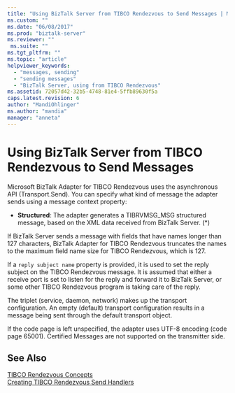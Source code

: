 ```yaml
---
title: "Using BizTalk Server from TIBCO Rendezvous to Send Messages | Microsoft Docs"
ms.custom: ""
ms.date: "06/08/2017"
ms.prod: "biztalk-server"
ms.reviewer: ""
 ms.suite: ""
ms.tgt_pltfrm: ""
ms.topic: "article"
helpviewer_keywords: 
  - "messages, sending"
  - "sending messages"
  - "BizTalk Server, using from TIBCO Rendezvous"
ms.assetid: 72057d42-32b5-4748-81e4-5ffb89630f5a
caps.latest.revision: 6
author: "MandiOhlinger"
ms.author: "mandia"
manager: "anneta"
---
```

# Using BizTalk Server from TIBCO Rendezvous to Send Messages
Microsoft BizTalk Adapter for TIBCO Rendezvous uses the asynchronous API (Transport.Send). You can specify what kind of message the adapter sends using a message context property:  
  
-   **Structured**: The adapter generates a TIBRVMSG_MSG structured message, based on the XML data received from BizTalk Server. (*)  
  
 If BizTalk Server sends a message with fields that have names longer than 127 characters, BizTalk Adapter for TIBCO Rendezvous truncates the names to the maximum field name size for TIBCO Rendezvous, which is 127.  
  
 If a `reply subject name` property is provided, it is used to set the reply subject on the TIBCO Rendezvous message. It is assumed that either a receive port is set to listen for the reply and forward it to BizTalk Server, or some other TIBCO Rendezvous program is taking care of the reply.  
  
 The triplet (service, daemon, network) makes up the transport configuration. An empty (default) transport configuration results in a message being sent through the default transport object.  
  
 If the code page is left unspecified, the adapter uses UTF-8 encoding (code page 65001). Certified Messages are not supported on the transmitter side.  
  
## See Also  
 [TIBCO Rendezvous Concepts](../core/tibco-rendezvous-concepts.md)   
 [Creating TIBCO Rendezvous Send Handlers](../core/creating-tibco-rendezvous-send-handlers.md)